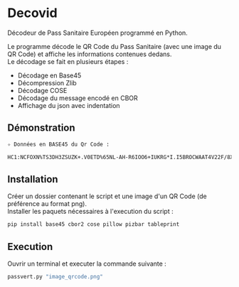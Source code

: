 # Decovid
Décodeur de Pass Sanitaire Européen programmé en Python.

Le programme décode le QR Code du Pass Sanitaire (avec une image du QR Code) et affiche les informations contenues dedans.\
Le décodage se fait en plusieurs étapes :
- Décodage en Base45
- Décompression Zlib
- Décodage COSE
- Décodage du message encodé en CBOR
- Affichage du json avec indentation

## Démonstration

```bash
✧ Données en BASE45 du Qr Code :

HC1:NCFOXN%TS3DH3ZSUZK+.V0ETD%65NL-AH-R6IOO6+IUKRG*I.I5BROCWAAT4V22F/8X*G3M9JUPY0BX/KR96R/S09T./0LWTKD33236J3TA3M*4VV2 73-E3GG396B-43O058YIB73A*G3W19UEBY5:PI0EGSP4*2DN43U*0CEBQ/GXQFY73CIBC:G 7376BXBJBAJ UNFMJCRN0H3PQN*E33H3OA70M3FMJIJN523.K5QZ4A+2XEN QT QTHC31M3+E32R44$28A9H0D3ZCL4JMYAZ+S-A5$XKX6T2YC 35H/ITX8GL2-LH/CJTK96L6SR9MU9RFGJA6Q3QR$P2OIC0JVLA8J3ET3:H3A+2+33U SAAUOT3TPTO4UBZIC0JKQTL*QDKBO.AI9BVYTOCFOPS4IJCOT0$89NT2V457U8+9W2KQ-7LF9-DF07U$B97JJ1D7WKP/HLIJLRKF1MFHJP7NVDEBU1J*Z222E.GJF67Z JA6B.38O4BH*HB0EGLE2%V -3O+J3.PI2G:M1SSP2Y3D38-G9C+Q3OT/.J1CDLKOYUV5C3W1A:75S4LB:6REPKM3ZYO4+QDNDLT2*ESLIH
```

## Installation

Créer un dossier contenant le script et une image d'un QR Code (de préférence au format png).\
Installer les paquets nécessaires à l'execution du script :

```bash
pip install base45 cbor2 cose pillow pizbar tableprint
```

## Execution

Ouvrir un terminal et executer la commande suivante :

```bash
passvert.py "image_qrcode.png"
```
